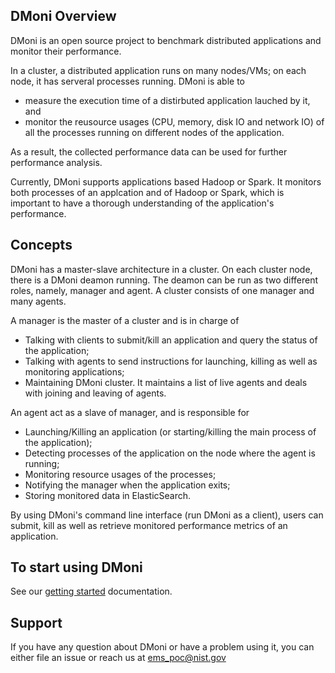 ## DMoni Overview

DMoni is an open source project to benchmark distributed applications and monitor
their performance.

In a cluster, a distributed application runs on many nodes/VMs; on each
node, it has serveral processes running. DMoni is able to
* measure the execution time of a distirbuted application lauched by it, and 
* monitor the reusource usages (CPU, memory, disk IO and network IO) of all the
processes running on different nodes of the application.

As a result, the collected performance data can be used for further performance analysis.

Currently, DMoni supports applications based Hadoop or Spark. It monitors both
processes of an applcation and of Hadoop or Spark, which is important
to have a thorough understanding of the application's performance.

## Concepts

DMoni has a master-slave architecture in a cluster. On each cluster node, there 
is a DMoni deamon running. The deamon can be run as two different roles, namely,
manager and agent. A cluster consists of one manager and many agents.

A manager is the master of a cluster and is in charge of
* Talking with clients to submit/kill an application and query the status of the application;
* Talking with agents to send instructions for launching, killing as well as monitoring applications;
* Maintaining DMoni cluster. It maintains a list of live agents and deals with joining
and leaving of agents.

An agent act as a slave of manager, and is responsible for
* Launching/Killing an application (or starting/killing the main process of the application);
* Detecting processes of the application on the node where the agent is running;
* Monitoring resource usages of the processes;
* Notifying the manager when the application exits;
* Storing monitored data in ElasticSearch.

By using DMoni's command line interface (run DMoni as a client), users can submit,
kill as well as retrieve monitored performance metrics of an application.

## To start using DMoni

See our [getting started](/docs/getting_started.md) documentation.

## Support

If you have any question about DMoni or have a problem using it, you can either file an issue or reach us at <ems_poc@nist.gov>
